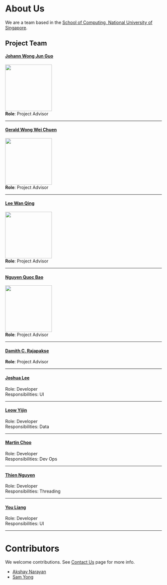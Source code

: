 # About Us

We are a team based in the [School of Computing, National University of Singapore](http://www.comp.nus.edu.sg).

## Project Team
#### [Johann Wong Jun Guo](https://github.com/Jslyfer) <br>
<img src="images/DamithRajapakse.jpg" width="150"><br>
**Role**: Project Advisor

-----

#### [Gerald Wong Wei Chuen](https://github.com/geraldwong) <br>
<img src="images/DamithRajapakse.jpg" width="150"><br>
**Role**: Project Advisor

-----

#### [Lee Wan Qing](https://github.com/wanqingg) <br>
<img src="images/DamithRajapakse.jpg" width="150"><br>
**Role**: Project Advisor

-----

#### [Nguyen Quoc Bao](https://github.com/bqnguyen94) <br>
<img src="images/DamithRajapakse.jpg" width="150"><br>
**Role**: Project Advisor

-----

#### [Damith C. Rajapakse](http://www.comp.nus.edu.sg/~damithch) <br>
**Role**: Project Advisor

-----

#### [Joshua Lee](http://github.com/lejolly)
Role: Developer <br>
Responsibilities: UI

-----

#### [Leow Yijin](http://github.com/yijinl)
Role: Developer <br>
Responsibilities: Data

-----

#### [Martin Choo](http://github.com/m133225)
Role: Developer <br>
Responsibilities: Dev Ops

-----

#### [Thien Nguyen](https://github.com/ndt93)
 Role: Developer <br>
 Responsibilities: Threading

 -----

#### [You Liang](http://github.com/yl-coder)
 Role: Developer <br>
 Responsibilities: UI

 -----

# Contributors

We welcome contributions. See [Contact Us](ContactUs.md) page for more info.

* [Akshay Narayan](https://github.com/se-edu/addressbook-level4/pulls?q=is%3Apr+author%3Aokkhoy)
* [Sam Yong](https://github.com/se-edu/addressbook-level4/pulls?q=is%3Apr+author%3Amauris)
